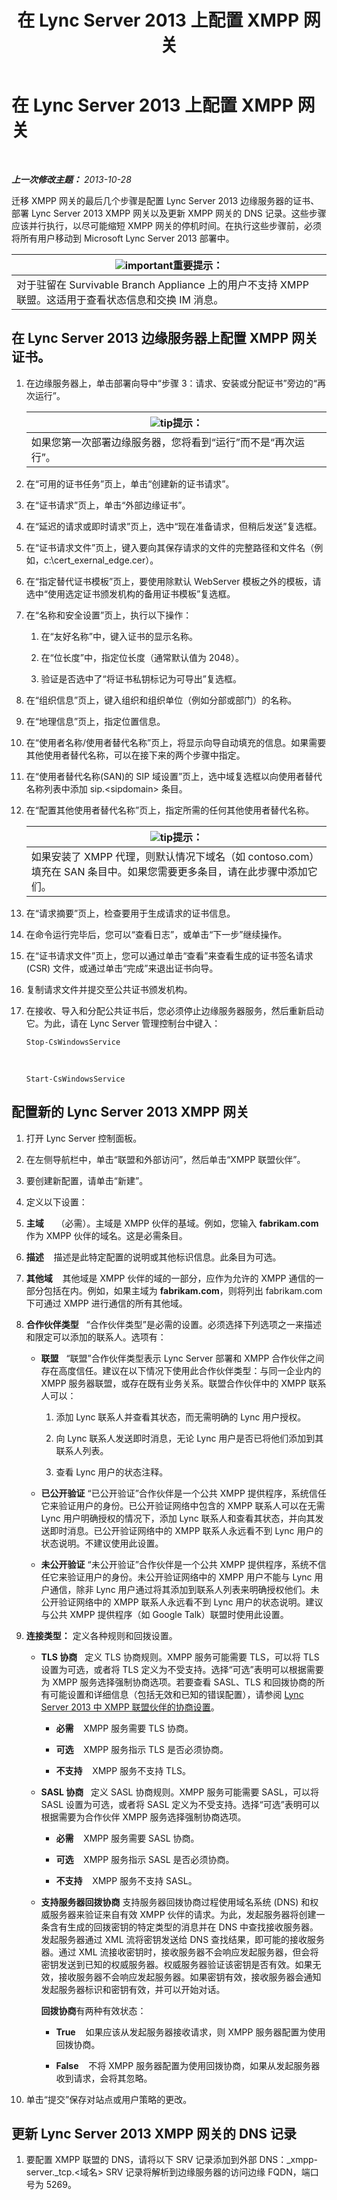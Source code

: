 ﻿---
title: 在 Lync Server 2013 上配置 XMPP 网关
TOCTitle: 在 Lync Server 2013 上配置 XMPP 网关
ms:assetid: c70282e0-b502-47e2-a0be-a32eb1faf99d
ms:mtpsurl: https://technet.microsoft.com/zh-cn/library/JJ721881(v=OCS.15)
ms:contentKeyID: 49888602
ms.date: 05/19/2016
mtps_version: v=OCS.15
ms.translationtype: HT
---

# 在 Lync Server 2013 上配置 XMPP 网关

 

_**上一次修改主题：** 2013-10-28_

迁移 XMPP 网关的最后几个步骤是配置 Lync Server 2013 边缘服务器的证书、部署 Lync Server 2013 XMPP 网关以及更新 XMPP 网关的 DNS 记录。这些步骤应该并行执行，以尽可能缩短 XMPP 网关的停机时间。在执行这些步骤前，必须将所有用户移动到 Microsoft Lync Server 2013 部署中。

<table>
<thead>
<tr class="header">
<th><img src="images/Gg398794.important(OCS.15).gif" title="important" alt="important" />重要提示：</th>
</tr>
</thead>
<tbody>
<tr class="odd">
<td>对于驻留在 Survivable Branch Appliance 上的用户不支持 XMPP 联盟。这适用于查看状态信息和交换 IM 消息。</td>
</tr>
</tbody>
</table>


## 在 Lync Server 2013 边缘服务器上配置 XMPP 网关证书。

1.  在边缘服务器上，单击部署向导中“步骤 3：请求、安装或分配证书”旁边的“再次运行”。
    
    <table>
    <thead>
    <tr class="header">
    <th><img src="images/Gg398094.tip(OCS.15).gif" title="tip" alt="tip" />提示：</th>
    </tr>
    </thead>
    <tbody>
    <tr class="odd">
    <td>如果您第一次部署边缘服务器，您将看到“运行”而不是“再次运行”。</td>
    </tr>
    </tbody>
    </table>


2.  在“可用的证书任务”页上，单击“创建新的证书请求”。

3.  在“证书请求”页上，单击“外部边缘证书”。

4.  在“延迟的请求或即时请求”页上，选中“现在准备请求，但稍后发送”复选框。

5.  在“证书请求文件”页上，键入要向其保存请求的文件的完整路径和文件名（例如，c:\\cert\_exernal\_edge.cer）。

6.  在“指定替代证书模板”页上，要使用除默认 WebServer 模板之外的模板，请选中“使用选定证书颁发机构的备用证书模板”复选框。

7.  在“名称和安全设置”页上，执行以下操作：
    
    1.  在“友好名称”中，键入证书的显示名称。
    
    2.  在“位长度”中，指定位长度（通常默认值为 2048）。
    
    3.  验证是否选中了“将证书私钥标记为可导出”复选框。

8.  在“组织信息”页上，键入组织和组织单位（例如分部或部门）的名称。

9.  在“地理信息”页上，指定位置信息。

10. 在“使用者名称/使用者替代名称”页上，将显示向导自动填充的信息。如果需要其他使用者替代名称，可以在接下来的两个步骤中指定。

11. 在“使用者替代名称(SAN)的 SIP 域设置”页上，选中域复选框以向使用者替代名称列表中添加 sip.\<sipdomain\> 条目。

12. 在“配置其他使用者替代名称”页上，指定所需的任何其他使用者替代名称。
    
    <table>
    <thead>
    <tr class="header">
    <th><img src="images/Gg398094.tip(OCS.15).gif" title="tip" alt="tip" />提示：</th>
    </tr>
    </thead>
    <tbody>
    <tr class="odd">
    <td>如果安装了 XMPP 代理，则默认情况下域名（如 contoso.com）填充在 SAN 条目中。如果您需要更多条目，请在此步骤中添加它们。</td>
    </tr>
    </tbody>
    </table>


13. 在“请求摘要”页上，检查要用于生成请求的证书信息。

14. 在命令运行完毕后，您可以“查看日志”，或单击“下一步”继续操作。

15. 在“证书请求文件”页上，您可以通过单击“查看”来查看生成的证书签名请求 (CSR) 文件，或通过单击“完成”来退出证书向导。

16. 复制请求文件并提交至公共证书颁发机构。

17. 在接收、导入和分配公共证书后，您必须停止边缘服务器服务，然后重新启动它。为此，请在 Lync Server 管理控制台中键入：
    
        Stop-CsWindowsService

       &nbsp;
    
        Start-CsWindowsService

## 配置新的 Lync Server 2013 XMPP 网关

1.  打开 Lync Server 控制面板。

2.  在左侧导航栏中，单击“联盟和外部访问”，然后单击“XMPP 联盟伙伴”。

3.  要创建新配置，请单击“新建”。

4.  定义以下设置：

5.  **主域**     （必需）。主域是 XMPP 伙伴的基域。例如，您输入 **fabrikam.com** 作为 XMPP 伙伴的域名。这是必需条目。

6.  **描述**    描述是此特定配置的说明或其他标识信息。此条目为可选。

7.  **其他域**    其他域是 XMPP 伙伴的域的一部分，应作为允许的 XMPP 通信的一部分包括在内。例如，如果主域为 **fabrikam.com**，则将列出 fabrikam.com 下可通过 XMPP 进行通信的所有其他域。

8.  **合作伙伴类型**   “合作伙伴类型”是必需的设置。必须选择下列选项之一来描述和限定可以添加的联系人。选项有：
    
      - **联盟**   “联盟”合作伙伴类型表示 Lync Server 部署和 XMPP 合作伙伴之间存在高度信任。建议在以下情况下使用此合作伙伴类型：与同一企业内的 XMPP 服务器联盟，或存在既有业务关系。联盟合作伙伴中的 XMPP 联系人可以：
        
        1.  添加 Lync 联系人并查看其状态，而无需明确的 Lync 用户授权。
        
        2.  向 Lync 联系人发送即时消息，无论 Lync 用户是否已将他们添加到其联系人列表。
        
        3.  查看 Lync 用户的状态注释。
    
      - **已公开验证** “已公开验证”合作伙伴是一个公共 XMPP 提供程序，系统信任它来验证用户的身份。已公开验证网络中包含的 XMPP 联系人可以在无需 Lync 用户明确授权的情况下，添加 Lync 联系人和查看其状态，并向其发送即时消息。已公开验证网络中的 XMPP 联系人永远看不到 Lync 用户的状态说明。不建议使用此设置。
    
      - **未公开验证** “未公开验证”合作伙伴是一个公共 XMPP 提供程序，系统不信任它来验证用户的身份。未公开验证网络中的 XMPP 用户不能与 Lync 用户通信，除非 Lync 用户通过将其添加到联系人列表来明确授权他们。未公开验证网络中的 XMPP 联系人永远看不到 Lync 用户的状态说明。建议与公共 XMPP 提供程序（如 Google Talk）联盟时使用此设置。

9.  **连接类型：** 定义各种规则和回拨设置。
    
      - **TLS 协商**   定义 TLS 协商规则。XMPP 服务可能需要 TLS，可以将 TLS 设置为可选，或者将 TLS 定义为不受支持。选择“可选”表明可以根据需要为 XMPP 服务选择强制协商选项。若要查看 SASL、TLS 和回拨协商的所有可能设置和详细信息（包括无效和已知的错误配置），请参阅 [Lync Server 2013 中 XMPP 联盟伙伴的协商设置](lync-server-2013-negotiation-settings-for-xmpp-federated-partners.md)。
        
          -   
            **必需**    XMPP 服务需要 TLS 协商。
        
          -   
            **可选**    XMPP 服务指示 TLS 是否必须协商。
        
          -   
            **不支持**    XMPP 服务不支持 TLS。
    
      - **SASL 协商**   定义 SASL 协商规则。XMPP 服务可能需要 SASL，可以将 SASL 设置为可选，或者将 SASL 定义为不受支持。选择“可选”表明可以根据需要为合作伙伴 XMPP 服务选择强制协商选项。
        
          -   
            **必需**    XMPP 服务需要 SASL 协商。
        
          -   
            **可选**    XMPP 服务指示 SASL 是否必须协商。
        
          -   
            **不支持**    XMPP 服务不支持 SASL。
    
      - **支持服务器回拨协商** 支持服务器回拨协商过程使用域名系统 (DNS) 和权威服务器来验证来自有效 XMPP 伙伴的请求。为此，发起服务器将创建一条含有生成的回拨密钥的特定类型的消息并在 DNS 中查找接收服务器。发起服务器通过 XML 流将密钥发送给 DNS 查找结果，即可能的接收服务器。通过 XML 流接收密钥时，接收服务器不会响应发起服务器，但会将密钥发送到已知的权威服务器。权威服务器验证该密钥是否有效。如果无效，接收服务器不会响应发起服务器。如果密钥有效，接收服务器会通知发起服务器标识和密钥有效，并可以开始对话。
        
        **回拨协商**有两种有效状态：
        
          -   
            **True**    如果应该从发起服务器接收请求，则 XMPP 服务器配置为使用回拨协商。
        
          -   
            **False**    不将 XMPP 服务器配置为使用回拨协商，如果从发起服务器收到请求，会将其忽略。

10. 单击“提交”保存对站点或用户策略的更改。

## 更新 Lync Server 2013 XMPP 网关的 DNS 记录

1.  要配置 XMPP 联盟的 DNS，请将以下 SRV 记录添加到外部 DNS：\_xmpp-server.\_tcp.\<域名\> SRV 记录将解析到边缘服务器的访问边缘 FQDN，端口号为 5269。


